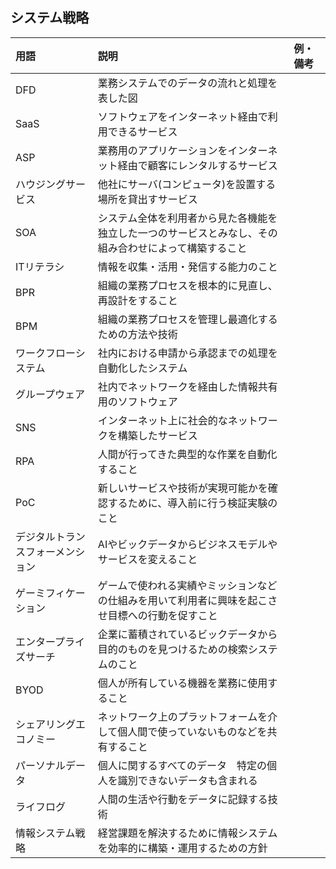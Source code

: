 ## システム戦略
用語 | 説明 | 例・備考
:- | :- | :-
DFD | 業務システムでのデータの流れと処理を表した図
SaaS | ソフトウェアをインターネット経由で利用できるサービス
ASP | 業務用のアプリケーションをインターネット経由で顧客にレンタルするサービス
ハウジングサービス | 他社にサーバ(コンピュータ)を設置する場所を貸出すサービス
SOA | システム全体を利用者から見た各機能を独立した一つのサービスとみなし、その組み合わせによって構築すること
ITリテラシ | 情報を収集・活用・発信する能力のこと
BPR | 組織の業務プロセスを根本的に見直し、再設計をすること
BPM | 組織の業務プロセスを管理し最適化するための方法や技術
ワークフローシステム | 社内における申請から承認までの処理を自動化したシステム
グループウェア | 社内でネットワークを経由した情報共有用のソフトウェア
SNS | インターネット上に社会的なネットワークを構築したサービス
RPA | 人間が行ってきた典型的な作業を自動化すること
PoC | 新しいサービスや技術が実現可能かを確認するために、導入前に行う検証実験のこと
デジタルトランスフォーメンション | AIやビックデータからビジネスモデルやサービスを変えること
ゲーミフィケーション | ゲームで使われる実績やミッションなどの仕組みを用いて利用者に興味を起こさせ目標への行動を促すこと
エンタープライズサーチ | 企業に蓄積されているビックデータから目的のものを見つけるための検索システムのこと
BYOD | 個人が所有している機器を業務に使用すること
シェアリングエコノミー | ネットワーク上のプラットフォームを介して個人間で使っていないものなどを共有すること
パーソナルデータ | 個人に関するすべてのデータ　特定の個人を識別できないデータも含まれる
ライフログ | 人間の生活や行動をデータに記録する技術
情報システム戦略 | 経営課題を解決するために情報システムを効率的に構築・運用するための方針